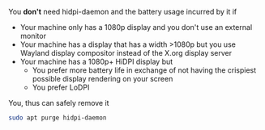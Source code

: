 You **don't** need hidpi-daemon and the battery usage incurred by it if 

- Your machine only has a 1080p display and you don't use an external monitor
- Your machine has a display that has a width >1080p but you use Wayland display compositor instead of the X.org display server
- Your machine has a 1080p+ HiDPI display but 
    - You prefer more battery life in exchange of not having the crispiest possible display rendering on your screen
    - You prefer LoDPI

You, thus can safely remove it 

```bash
sudo apt purge hidpi-daemon 
```
